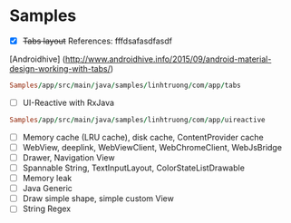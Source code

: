 # Samples
- [x] ~~Tabs layout~~
References: fffdsafasdfasdf

[Androidhive] (http://www.androidhive.info/2015/09/android-material-design-working-with-tabs/)
```ruby
Samples/app/src/main/java/samples/linhtruong/com/app/tabs
```
- [ ] UI-Reactive with RxJava
```ruby
Samples/app/src/main/java/samples/linhtruong/com/app/uireactive
```
- [ ] Memory cache (LRU cache), disk cache, ContentProvider cache
- [ ] WebView, deeplink, WebViewClient, WebChromeClient, WebJsBridge
- [ ] Drawer, Navigation View
- [ ] Spannable String, TextInputLayout, ColorStateListDrawable
- [ ] Memory leak
- [ ] Java Generic
- [ ] Draw simple shape, simple custom View
- [ ] String Regex
